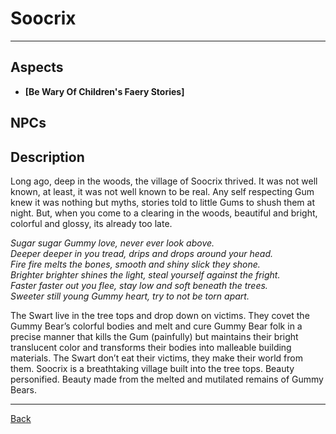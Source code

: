 # Soocrix

---

## Aspects
 - **[Be Wary Of Children's Faery Stories]**

## NPCs

## Description
Long ago, deep in the woods, the village of Soocrix thrived. It was not well known, at least, it was not well known to be real. Any self respecting Gum knew it was nothing but myths, stories told to little Gums to shush them at night. But, when you come to a clearing in the woods, beautiful and bright, colorful and glossy, its already too late. 

*Sugar sugar Gummy love, never ever look above.*  
*Deeper deeper in you tread, drips and drops around your head.*  
*Fire fire melts the bones, smooth and shiny slick they shone.*  
*Brighter brighter shines the light, steal yourself against the fright.*  
*Faster faster out you flee, stay low and soft beneath the trees.*  
*Sweeter still young Gummy heart, try to not be torn apart.*

The Swart live in the tree tops and drop down on victims. They covet the Gummy Bear’s colorful bodies and melt and cure Gummy Bear folk in a precise manner that kills the Gum (painfully) but maintains their bright translucent color and transforms their bodies into malleable building materials. The Swart don’t eat their victims, they make their world from them. Soocrix is a breathtaking village built into the tree tops. Beauty personified. Beauty made from the melted and mutilated remains of Gummy Bears. 

---
[Back](./locations.md)